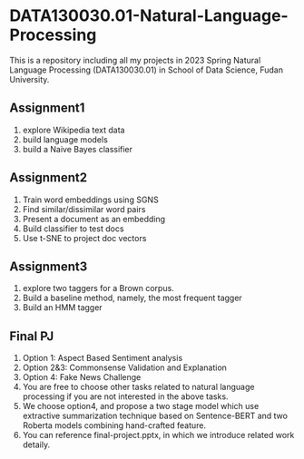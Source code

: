 # DATA130030.01-Natural-Language-Processing
This is a repository including all my projects in 2023 Spring Natural Language Processing (DATA130030.01) in School of Data Science, Fudan University. 

## Assignment1
1) explore Wikipedia text data
2) build language models
3) build a Naive Bayes classifier 

## Assignment2
1) Train word embeddings using SGNS
2) Find similar/dissimilar word pairs
3) Present a document as an embedding
4) Build classifier to test docs
5) Use t-SNE to project doc vectors

## Assignment3
1) explore two taggers for a Brown corpus.
2) Build a baseline method, namely, the most frequent tagger
3) Build an HMM tagger

## Final PJ
1) Option 1: Aspect Based Sentiment analysis
2) Option 2&3: Commonsense Validation and Explanation
3) Option 4: Fake News Challenge
4) You are free to choose other tasks related to natural language processing if you are not interested in the above tasks.
5) We choose option4, and propose a two stage model which use extractive summarization technique based on Sentence-BERT and two Roberta models combining hand-crafted feature.
6) You can reference final-project.pptx, in which we introduce related work detaily.
